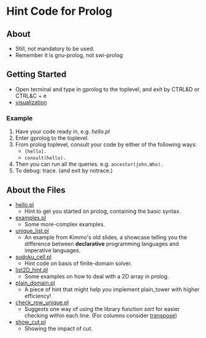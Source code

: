 # Hint Code for Prolog

## About
* Still, not mandatory to be used.
* Remember it is gnu-prolog, not swi-prolog

## Getting Started
- Open terminal and type in gprolog to the toplevel, and exit by CTRL&D or CTRL&C + e
- [visualization](http://www.cdglabs.org/prolog/#/)

### Example
1. Have your code ready in, e.g. *hello.pl*
2. Enter gprolog to the toplevel.
3. From prolog toplevel, consult your code by either of the following ways:
    * ```[hello].```
    * ```consult(hello).```
4. Then you can run all the queries. e.g. ```ancestor(john,Who).```
5. To debug: trace. (and exit by notrace.)

## About the Files
* [hello.pl](./hello.pl)
    * Hint to get you started on prolog, containing the basic syntax.
* [examples.pl](./examples.pl)
    * Some more-complex examples.
* [unique_list.pl](./unique_list.pl)
    * An example from Kimmo's old slides, a showcase telling you the difference between **declarative** programming languages and imperative languages.
* [sudoku_cell.pl](./sudoku_cell.pl)
    * Hint code on basis of finite-domain solver.
* [list2D_hint.pl](./list2D_hint.pl)
    * Some examples on how to deal with a 2D array in prolog.
* [plain_domain.pl](./plain_domain.pl)
    * A piece of hint that might help you implement plain_tower with higher efficiency!
* [check_row_unique.pl](./check_row_unique.pl)
    * Suggests one way of using the library function *sort* for easier checking within each line. (For columns consider [transpose](https://github.com/CS131-TA-team/UCLA_CS131_CodeHelp/blob/master/Prolog/sudoku_cell.pl#L28-L34))
* [show_cut.pl](./show_cut.pl)
    * Showing the impact of cut.
